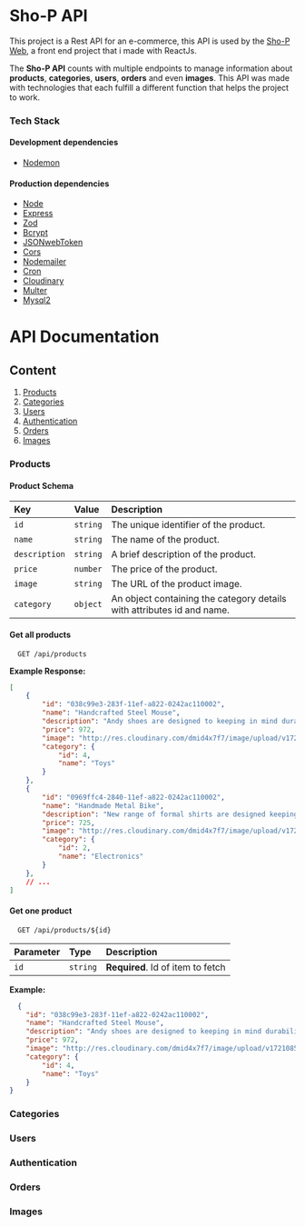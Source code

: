 
# Sho-P API

This project is a Rest API for an e-commerce, this API is used by the [Sho-P Web](https://github.com/PaconcioDev/Sho-P), a front end project that i made with ReactJs.

The **Sho-P API** counts with multiple endpoints to manage information about **products**, **categories**, **users**, **orders** and even **images**. This API was made with technologies that each fulfill a different function that helps the project to work.
### Tech Stack

#### Development dependencies

- [Nodemon](https://nodemon.io) 

#### Production dependencies
- [Node](https://nodejs.org/en)
- [Express](https://expressjs.com)
- [Zod](https://zod.dev)
- [Bcrypt](https://www.npmjs.com/package/bcrypt) 
- [JSONwebToken](https://www.npmjs.com/package/jsonwebtoken)
- [Cors](https://www.npmjs.com/package/cors) 
- [Nodemailer](https://nodemailer.com)
- [Cron](https://www.npmjs.com/package/cron)
- [Cloudinary](https://cloudinary.com/documentation/node_image_and_video_upload)
- [Multer](https://www.npmjs.com/package/multer)
- [Mysql2](https://www.npmjs.com/package/mysql2)

# API Documentation

## Content
  1. [Products](#products)
  2. [Categories](#categories)
  3. [Users](#users)
  4. [Authentication](#authentication)
  5. [Orders](#orders)
  6. [Images](#images)

### Products
#### Product Schema

| Key           | Value    | Description                       |
| :--------     | :------- | :-------------------------------- |
| `id`          | `string` | The unique identifier of the product. |
| `name`        | `string` | The name of the product.|
| `description` | `string` | A brief description of the product. |
| `price`       | `number` | The price of the product. |
| `image`       | `string` | The URL of the product image. |
| `category`    | `object` | An object containing the category details with attributes id and name. |

#### Get all products

```http
  GET /api/products
```

**Example Response:**

```json
[
    {
        "id": "038c99e3-283f-11ef-a822-0242ac110002",
        "name": "Handcrafted Steel Mouse",
        "description": "Andy shoes are designed to keeping in mind durability as well as trends, the most stylish range of shoes & sandals",
        "price": 972,
        "image": "http://res.cloudinary.com/dmid4x7f7/image/upload/v1721085543/1.png",
        "category": {
            "id": 4,
            "name": "Toys"
        }
    },
    {
        "id": "0969ffc4-2840-11ef-a822-0242ac110002",
        "name": "Handmade Metal Bike",
        "description": "New range of formal shirts are designed keeping you in mind. With fits and styling that will make you stand apart",
        "price": 725,
        "image": "http://res.cloudinary.com/dmid4x7f7/image/upload/v1720037212/2.jpg",
        "category": {
            "id": 2,
            "name": "Electronics"
        }
    },
    // ...
]
```

#### Get one product

```http
  GET /api/products/${id}
```

| Parameter | Type     | Description                       |
| :-------- | :------- | :-------------------------------- |
| `id`      | `string` | **Required**. Id of item to fetch |

**Example:**
```json
  {
    "id": "038c99e3-283f-11ef-a822-0242ac110002",
    "name": "Handcrafted Steel Mouse",
    "description": "Andy shoes are designed to keeping in mind durability as well as trends, the most stylish range of shoes & sandals",
    "price": 972,
    "image": "http://res.cloudinary.com/dmid4x7f7/image/upload/v1721085543/zr4mob2shxcridsdk1fw.png",
    "category": {
        "id": 4,
        "name": "Toys"
    }
}
```

### Categories
### Users
### Authentication
### Orders
### Images

